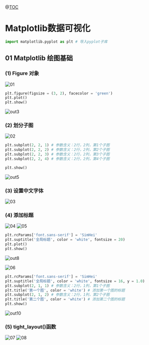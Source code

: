 ﻿@[TOC](这里写目录标题)
# Matplotlib数据可视化
```python
import matplotlib.pyplot as plt # 导入pyplot子库
```

## 01 Matplotlib 绘图基础
### (1) Figure 对象
![01](https://img-blog.csdnimg.cn/20200802171117947.png?x-oss-process=image/watermark,type_ZmFuZ3poZW5naGVpdGk,shadow_10,text_aHR0cHM6Ly9ibG9nLmNzZG4ubmV0L3dlaXhpbl80NDMzODc4MA==,size_16,color_FFFFFF,t_70)
```python
plt.figure(figsize = (3, 2), facecolor = 'green')
plt.plot()
plt.show()
```
![out3](https://img-blog.csdnimg.cn/20200802171630909.png)

### (2) 划分子图
![02](https://img-blog.csdnimg.cn/20200802171328401.png?x-oss-process=image/watermark,type_ZmFuZ3poZW5naGVpdGk,shadow_10,text_aHR0cHM6Ly9ibG9nLmNzZG4ubmV0L3dlaXhpbl80NDMzODc4MA==,size_16,color_FFFFFF,t_70)

```python
plt.subplot(2, 2, 1) # 参数含义：2行，2列，第1个子图
plt.subplot(2, 2, 2) # 参数含义：2行，2列，第2个子图
plt.subplot(2, 2, 3) # 参数含义：2行，2列，第3个子图
plt.subplot(2, 2, 4) # 参数含义：2行，2列，第4个子图

plt.show()
```
![out5](https://img-blog.csdnimg.cn/20200802171610152.png?x-oss-process=image/watermark,type_ZmFuZ3poZW5naGVpdGk,shadow_10,text_aHR0cHM6Ly9ibG9nLmNzZG4ubmV0L3dlaXhpbl80NDMzODc4MA==,size_16,color_FFFFFF,t_70)

### (3) 设置中文字体
![03](https://img-blog.csdnimg.cn/20200802171342621.png?x-oss-process=image/watermark,type_ZmFuZ3poZW5naGVpdGk,shadow_10,text_aHR0cHM6Ly9ibG9nLmNzZG4ubmV0L3dlaXhpbl80NDMzODc4MA==,size_16,color_FFFFFF,t_70)


### (4) 添加标题
![04](https://img-blog.csdnimg.cn/20200802171402706.png?x-oss-process=image/watermark,type_ZmFuZ3poZW5naGVpdGk,shadow_10,text_aHR0cHM6Ly9ibG9nLmNzZG4ubmV0L3dlaXhpbl80NDMzODc4MA==,size_16,color_FFFFFF,t_70)
![05](https://img-blog.csdnimg.cn/20200802171411958.png?x-oss-process=image/watermark,type_ZmFuZ3poZW5naGVpdGk,shadow_10,text_aHR0cHM6Ly9ibG9nLmNzZG4ubmV0L3dlaXhpbl80NDMzODc4MA==,size_16,color_FFFFFF,t_70)

```python
plt.rcParams['font.sans-serif'] = 'SimHei'
plt.suptitle('全局标题', color = 'white', fontsize = 20)
plt.plot()
plt.show()
```
![out8](https://img-blog.csdnimg.cn/2020080217154368.png?x-oss-process=image/watermark,type_ZmFuZ3poZW5naGVpdGk,shadow_10,text_aHR0cHM6Ly9ibG9nLmNzZG4ubmV0L3dlaXhpbl80NDMzODc4MA==,size_16,color_FFFFFF,t_70)

![06](https://img-blog.csdnimg.cn/20200802171428594.png?x-oss-process=image/watermark,type_ZmFuZ3poZW5naGVpdGk,shadow_10,text_aHR0cHM6Ly9ibG9nLmNzZG4ubmV0L3dlaXhpbl80NDMzODc4MA==,size_16,color_FFFFFF,t_70)

```python
plt.rcParams['font.sans-serif'] = 'SimHei'
plt.suptitle('全局标题', color = 'white', fontsize = 16, y = 1.0)
plt.subplot(2, 1, 1) # 参数含义：2行，1列，第1个子图
plt.title('第一个图', color = 'white') # 添加第一个图的标题
plt.subplot(2, 1, 2) # 参数含义：2行，1列，第2个子图
plt.title('第二个图', color = 'white') # 添加第二个图的标题
plt.show()
```
![out10](https://img-blog.csdnimg.cn/20200802171524241.png?x-oss-process=image/watermark,type_ZmFuZ3poZW5naGVpdGk,shadow_10,text_aHR0cHM6Ly9ibG9nLmNzZG4ubmV0L3dlaXhpbl80NDMzODc4MA==,size_16,color_FFFFFF,t_70)

### (5) tight_layout()函数
![07](https://img-blog.csdnimg.cn/20200802171451328.png?x-oss-process=image/watermark,type_ZmFuZ3poZW5naGVpdGk,shadow_10,text_aHR0cHM6Ly9ibG9nLmNzZG4ubmV0L3dlaXhpbl80NDMzODc4MA==,size_16,color_FFFFFF,t_70)
![08](https://img-blog.csdnimg.cn/20200802171502125.png?x-oss-process=image/watermark,type_ZmFuZ3poZW5naGVpdGk,shadow_10,text_aHR0cHM6Ly9ibG9nLmNzZG4ubmV0L3dlaXhpbl80NDMzODc4MA==,size_16,color_FFFFFF,t_70)

